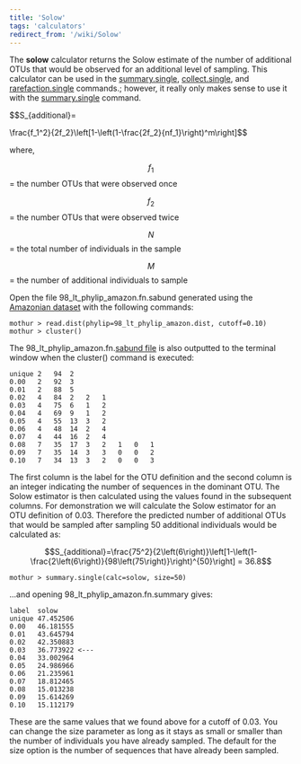 ```yaml
---
title: 'Solow'
tags: 'calculators'
redirect_from: '/wiki/Solow'
---
```

The **solow** calculator returns the Solow estimate of
the number of additional OTUs that would be observed for an additional
level of sampling. This calculator can be used in the
[summary.single](/wiki/summary.single),
[collect.single](/wiki/collect.single), and
[rarefaction.single](/wiki/rarefaction.single) commands.; however,
it really only makes sense to use it with the
[summary.single](/wiki/summary.single) command.

$$S_{additional}=

\frac{f_1^2}{2f_2}\left[1-\left(1-\frac{2f_2}{nf_1}\right)^m\right]$$

where,

$$f_1$$ = the number OTUs that were observed once

$$f_2$$ = the number OTUs that were observed twice

$$N$$ = the total number of individuals in the sample

$$M$$ = the number of additional individuals to sample

Open the file 98\_lt\_phylip\_amazon.fn.sabund generated using the [
Amazonian dataset](https://mothur.s3.us-east-2.amazonaws.com/wiki/amazondata.zip) with the following
commands:

    mothur > read.dist(phylip=98_lt_phylip_amazon.dist, cutoff=0.10)
    mothur > cluster()

The 98\_lt\_phylip\_amazon.fn.[sabund file](/wiki/sabund_file) is
also outputted to the terminal window when the cluster() command is
executed:

    unique 2   94  2   
    0.00   2   92  3   
    0.01   2   88  5   
    0.02   4   84  2   2   1   
    0.03   4   75  6   1   2   
    0.04   4   69  9   1   2   
    0.05   4   55  13  3   2   
    0.06   4   48  14  2   4   
    0.07   4   44  16  2   4   
    0.08   7   35  17  3   2   1   0   1   
    0.09   7   35  14  3   3   0   0   2   
    0.10   7   34  13  3   2   0   0   3   

The first column is the label for the OTU definition and the second
column is an integer indicating the number of sequences in the dominant
OTU. The Solow estimator is then calculated using the values found in
the subsequent columns. For demonstration we will calculate the Solow
estimator for an OTU definition of 0.03. Therefore the predicted number
of additional OTUs that would be sampled after sampling 50 additional
individuals would be calculated as:

$$S_{additional}=\frac{75^2}{2\left(6\right)}\left[1-\left(1-\frac{2\left(6\right)}{98\left(75\right)}\right)^{50}\right] = 36.8$$

    mothur > summary.single(calc=solow, size=50)

\...and opening 98\_lt\_phylip\_amazon.fn.summary gives:

    label  solow
    unique 47.452506
    0.00   46.181555
    0.01   43.645794
    0.02   42.350883
    0.03   36.773922 <---
    0.04   33.002964
    0.05   24.986966
    0.06   21.235961
    0.07   18.812465
    0.08   15.013238
    0.09   15.614269
    0.10   15.112179

These are the same values that we found above for a cutoff of 0.03. You
can change the size parameter as long as it stays as small or smaller
than the number of individuals you have already sampled. The default for
the size option is the number of sequences that have already been
sampled.
